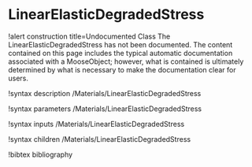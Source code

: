 # LinearElasticDegradedStress

!alert construction title=Undocumented Class
The LinearElasticDegradedStress has not been documented. The content contained on this page includes the
typical automatic documentation associated with a MooseObject; however, what is contained is
ultimately determined by what is necessary to make the documentation clear for users.

!syntax description /Materials/LinearElasticDegradedStress

!syntax parameters /Materials/LinearElasticDegradedStress

!syntax inputs /Materials/LinearElasticDegradedStress

!syntax children /Materials/LinearElasticDegradedStress

!bibtex bibliography
